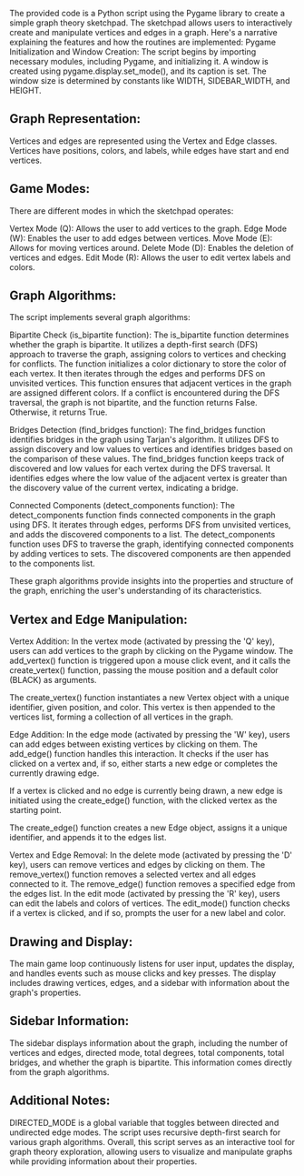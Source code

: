 The provided code is a Python script using the Pygame library to create a simple graph theory sketchpad. The sketchpad allows users to interactively create and manipulate vertices and edges in a graph. Here's a narrative explaining the features and how the routines are implemented:
Pygame Initialization and Window Creation:
The script begins by importing necessary modules, including Pygame, and initializing it. A window is created using pygame.display.set_mode(), and its caption is set. The window size is determined by constants like WIDTH, SIDEBAR_WIDTH, and HEIGHT.
## Graph Representation:
Vertices and edges are represented using the Vertex and Edge classes. Vertices have positions, colors, and labels, while edges have start and end vertices.
## Game Modes:
There are different modes in which the sketchpad operates:

Vertex Mode (Q): Allows the user to add vertices to the graph.
Edge Mode (W): Enables the user to add edges between vertices.
Move Mode (E): Allows for moving vertices around.
Delete Mode (D): Enables the deletion of vertices and edges.
Edit Mode (R): Allows the user to edit vertex labels and colors.
## Graph Algorithms:
The script implements several graph algorithms:

Bipartite Check (is_bipartite function):
The is_bipartite function determines whether the graph is bipartite. It utilizes a depth-first search (DFS) approach to traverse the graph, assigning colors to vertices and checking for conflicts. The function initializes a color dictionary to store the color of each vertex. It then iterates through the edges and performs DFS on unvisited vertices.
This function ensures that adjacent vertices in the graph are assigned different colors. If a conflict is encountered during the DFS traversal, the graph is not bipartite, and the function returns False. Otherwise, it returns True.

Bridges Detection (find_bridges function):
The find_bridges function identifies bridges in the graph using Tarjan's algorithm. It utilizes DFS to assign discovery and low values to vertices and identifies bridges based on the comparison of these values.
The find_bridges function keeps track of discovered and low values for each vertex during the DFS traversal. It identifies edges where the low value of the adjacent vertex is greater than the discovery value of the current vertex, indicating a bridge.

Connected Components (detect_components function):
The detect_components function finds connected components in the graph using DFS. It iterates through edges, performs DFS from unvisited vertices, and adds the discovered components to a list.
The detect_components function uses DFS to traverse the graph, identifying connected components by adding vertices to sets. The discovered components are then appended to the components list.

These graph algorithms provide insights into the properties and structure of the graph, enriching the user's understanding of its characteristics.
## Vertex and Edge Manipulation:
Vertex Addition:
In the vertex mode (activated by pressing the 'Q' key), users can add vertices to the graph by clicking on the Pygame window. The add_vertex() function is triggered upon a mouse click event, and it calls the create_vertex() function, passing the mouse position and a default color (BLACK) as arguments.

The create_vertex() function instantiates a new Vertex object with a unique identifier, given position, and color. This vertex is then appended to the vertices list, forming a collection of all vertices in the graph.

Edge Addition:
In the edge mode (activated by pressing the 'W' key), users can add edges between existing vertices by clicking on them. The add_edge() function handles this interaction. It checks if the user has clicked on a vertex and, if so, either starts a new edge or completes the currently drawing edge.

If a vertex is clicked and no edge is currently being drawn, a new edge is initiated using the create_edge() function, with the clicked vertex as the starting point.

The create_edge() function creates a new Edge object, assigns it a unique identifier, and appends it to the edges list.

Vertex and Edge Removal:
In the delete mode (activated by pressing the 'D' key), users can remove vertices and edges by clicking on them. The remove_vertex() function removes a selected vertex and all edges connected to it.
The remove_edge() function removes a specified edge from the edges list.
In the edit mode (activated by pressing the 'R' key), users can edit the labels and colors of vertices. The edit_mode() function checks if a vertex is clicked, and if so, prompts the user for a new label and color.
## Drawing and Display:
The main game loop continuously listens for user input, updates the display, and handles events such as mouse clicks and key presses. The display includes drawing vertices, edges, and a sidebar with information about the graph's properties.
## Sidebar Information:
The sidebar displays information about the graph, including the number of vertices and edges, directed mode, total degrees, total components, total bridges, and whether the graph is bipartite.
This information comes directly from the graph algorithms.
## Additional Notes:
DIRECTED_MODE is a global variable that toggles between directed and undirected edge modes.
The script uses recursive depth-first search for various graph algorithms.
Overall, this script serves as an interactive tool for graph theory exploration, allowing users to visualize and manipulate graphs while providing information about their properties.
